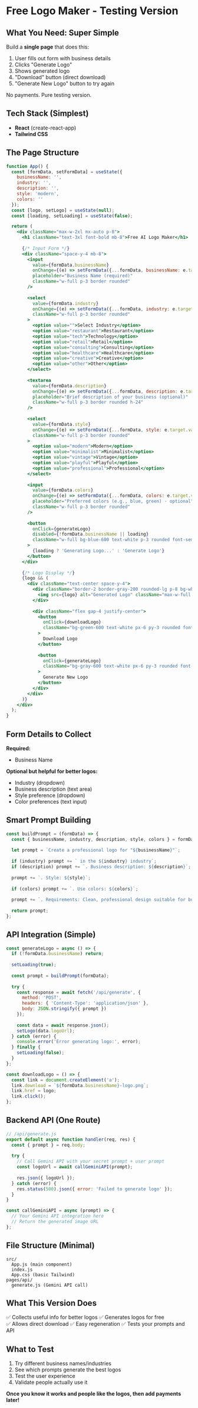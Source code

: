 # Free Logo Maker - Testing Version

## What You Need: Super Simple

Build a **single page** that does this:
1. User fills out form with business details
2. Clicks "Generate Logo" 
3. Shows generated logo
4. "Download" button (direct download)
5. "Generate New Logo" button to try again

No payments. Pure testing version.

## Tech Stack (Simplest)
- **React** (create-react-app)
- **Tailwind CSS** 

## The Page Structure

```jsx
function App() {
  const [formData, setFormData] = useState({
    businessName: '',
    industry: '',
    description: '',
    style: 'modern',
    colors: ''
  });
  const [logo, setLogo] = useState(null);
  const [loading, setLoading] = useState(false);

  return (
    <div className="max-w-2xl mx-auto p-8">
      <h1 className="text-3xl font-bold mb-8">Free AI Logo Maker</h1>
      
      {/* Input Form */}
      <div className="space-y-4 mb-8">
        <input 
          value={formData.businessName}
          onChange={(e) => setFormData({...formData, businessName: e.target.value})}
          placeholder="Business Name (required)"
          className="w-full p-3 border rounded"
        />
        
        <select 
          value={formData.industry}
          onChange={(e) => setFormData({...formData, industry: e.target.value})}
          className="w-full p-3 border rounded"
        >
          <option value="">Select Industry</option>
          <option value="restaurant">Restaurant</option>
          <option value="tech">Technology</option>
          <option value="retail">Retail</option>
          <option value="consulting">Consulting</option>
          <option value="healthcare">Healthcare</option>
          <option value="creative">Creative</option>
          <option value="other">Other</option>
        </select>
        
        <textarea 
          value={formData.description}
          onChange={(e) => setFormData({...formData, description: e.target.value})}
          placeholder="Brief description of your business (optional)"
          className="w-full p-3 border rounded h-24"
        />
        
        <select 
          value={formData.style}
          onChange={(e) => setFormData({...formData, style: e.target.value})}
          className="w-full p-3 border rounded"
        >
          <option value="modern">Modern</option>
          <option value="minimalist">Minimalist</option>
          <option value="vintage">Vintage</option>
          <option value="playful">Playful</option>
          <option value="professional">Professional</option>
        </select>
        
        <input 
          value={formData.colors}
          onChange={(e) => setFormData({...formData, colors: e.target.value})}
          placeholder="Preferred colors (e.g., blue, green) - optional"
          className="w-full p-3 border rounded"
        />
        
        <button 
          onClick={generateLogo}
          disabled={!formData.businessName || loading}
          className="w-full bg-blue-600 text-white p-3 rounded font-semibold disabled:bg-gray-400"
        >
          {loading ? 'Generating Logo...' : 'Generate Logo'}
        </button>
      </div>
      
      {/* Logo Display */}
      {logo && (
        <div className="text-center space-y-4">
          <div className="border-2 border-gray-200 rounded-lg p-8 bg-white">
            <img src={logo} alt="Generated Logo" className="max-w-full mx-auto" />
          </div>
          
          <div className="flex gap-4 justify-center">
            <button 
              onClick={downloadLogo}
              className="bg-green-600 text-white px-6 py-3 rounded font-semibold"
            >
              Download Logo
            </button>
            
            <button 
              onClick={generateLogo}
              className="bg-gray-600 text-white px-6 py-3 rounded font-semibold"
            >
              Generate New Logo
            </button>
          </div>
        </div>
      )}
    </div>
  );
}
```

## Form Details to Collect

**Required:**
- Business Name

**Optional but helpful for better logos:**
- Industry (dropdown)
- Business description (text area)
- Style preference (dropdown)
- Color preferences (text input)

## Smart Prompt Building

```javascript
const buildPrompt = (formData) => {
  const { businessName, industry, description, style, colors } = formData;
  
  let prompt = `Create a professional logo for "${businessName}"`;
  
  if (industry) prompt += ` in the ${industry} industry`;
  if (description) prompt += `. Business description: ${description}`;
  
  prompt += `. Style: ${style}`;
  
  if (colors) prompt += `. Use colors: ${colors}`;
  
  prompt += `. Requirements: Clean, professional design suitable for business use, simple and memorable, high quality.`;
  
  return prompt;
};
```

## API Integration (Simple)

```javascript
const generateLogo = async () => {
  if (!formData.businessName) return;
  
  setLoading(true);
  
  const prompt = buildPrompt(formData);
  
  try {
    const response = await fetch('/api/generate', {
      method: 'POST',
      headers: { 'Content-Type': 'application/json' },
      body: JSON.stringify({ prompt })
    });
    
    const data = await response.json();
    setLogo(data.logoUrl);
  } catch (error) {
    console.error('Error generating logo:', error);
  } finally {
    setLoading(false);
  }
};

const downloadLogo = () => {
  const link = document.createElement('a');
  link.download = `${formData.businessName}-logo.png`;
  link.href = logo;
  link.click();
};
```

## Backend API (One Route)

```javascript
// /api/generate.js
export default async function handler(req, res) {
  const { prompt } = req.body;
  
  try {
    // Call Gemini API with your secret prompt + user prompt
    const logoUrl = await callGeminiAPI(prompt);
    
    res.json({ logoUrl });
  } catch (error) {
    res.status(500).json({ error: 'Failed to generate logo' });
  }
}

const callGeminiAPI = async (prompt) => {
  // Your Gemini API integration here
  // Return the generated image URL
};
```

## File Structure (Minimal)
```
src/
  App.js (main component)
  index.js
  App.css (basic Tailwind)
pages/api/
  generate.js (Gemini API call)
```

## What This Version Does
✅ Collects useful info for better logos
✅ Generates logos for free  
✅ Allows direct download
✅ Easy regeneration
✅ Tests your prompts and API

## What to Test
1. Try different business names/industries
2. See which prompts generate the best logos
3. Test the user experience
4. Validate people actually use it

**Once you know it works and people like the logos, then add payments later!**